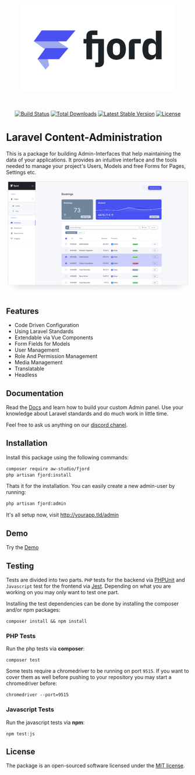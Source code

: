 <p align="center" style="margin: 50px 0 !important;"><a href="https://www.fjord-admin.com" target="_blank" rel="noopener"><img src="./docs/fjord-logo-padding.svg" width="420"></p>

<p align="center">
    <a href="https://github.com/aw-studio/fjord/actions"><img src="https://github.com/aw-studio/fjord/workflows/tests/badge.svg" alt="Build Status"></a>
    <a href="https://packagist.org/packages/aw-studio/fjord"><img src="https://img.shields.io/packagist/dt/aw-studio/fjord?color=%234951f2" alt="Total Downloads"></a>
    <a href="https://packagist.org/packages/aw-studio/fjord"><img src="https://img.shields.io/github/v/release/aw-studio/fjord?color=%2383c2ff&label=stable" alt="Latest Stable Version"></a>
    <a href="https://packagist.org/packages/aw-studio/fjord"><img src="https://img.shields.io/github/license/aw-studio/fjord?color=%2331c653" alt="License"></a>
</p>

# Laravel Content-Administration

This is a package for building Admin-Interfaces that help maintaining the data of your applications. It provides an intuitive interface and the tools needed to manage your project's Users, Models and free Forms for Pages, Settings etc.

![Interface](./docs/fjord_preview.png 'Interface')

## Features

-   Code Driven Configuration
-   Using Laravel Standards
-   Extendable via Vue Components
-   Form Fields for Models
-   User Management
-   Role And Permission Management
-   Media Management
-   Translatable
-   Headless

## Documentation

Read the [Docs](https://www.fjord-admin.com) and learn how to build your custom Admin panel. Use your knowledge about Laravel standards and do much work in little time.

Feel free to ask us anything on our [discord chanel](https://discord.gg/u4qpb5P).

## Installation

Install this package using the following commands:

```bash
composer require aw-studio/fjord
php artisan fjord:install
```

Thats it for the installation. You can easily create a new admin-user by running:

```bash
php artisan fjord:admin
```

It's all setup now, visit http://yourapp.tld/admin

## Demo

Try the [Demo](https://demo.fjord-admin.com)

## Testing

Tests are divided into two parts. `PHP` tests for the backend via [PHPUnit](https://phpunit.readthedocs.io/en/9.2/) and `Javascript` test for the frontend via [Jest](https://jestjs.io/). Depending on what you are working on you may only want to test one part.

Installing the test dependencies can be done by installing the composer and/or npm packages:

```shell
composer install && npm install
```

### PHP Tests

Run the php tests via **composer**:

```shell
composer test
```

Some tests require a chromedriver to be running on port `9515`. If you want to cover them as well before pushing to your repository you may start a chromedriver before:

```shell
chromedriver --port=9515
```

### Javascript Tests

Run the javascript tests via **npm**:

```shell
npm test:js
```

## License

The package is an open-sourced software licensed under the [MIT license](LICENSE.md).
